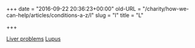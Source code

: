 +++
date = "2016-09-22 20:36:23+00:00"
old-URL = "/charity/how-we-can-help/articles/conditions-a-z/l"
slug = "l"
title = "L"

+++

[Liver problems](http://localhost/how-we-can-help-you/conditions-a-z/liver-problems/)
[Lupus](http://localhost/how-we-can-help-you/conditions-a-z/lupus/)
